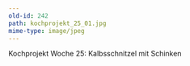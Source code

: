```yaml
---
old-id: 242
path: kochprojekt_25_01.jpg
mime-type: image/jpeg
---
```

Kochprojekt Woche 25:
Kalbsschnitzel mit Schinken

